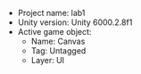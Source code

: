 <!-- UNITY CODE ASSIST INSTRUCTIONS START -->
- Project name: lab1
- Unity version: Unity 6000.2.8f1
- Active game object:
  - Name: Canvas
  - Tag: Untagged
  - Layer: UI
<!-- UNITY CODE ASSIST INSTRUCTIONS END -->